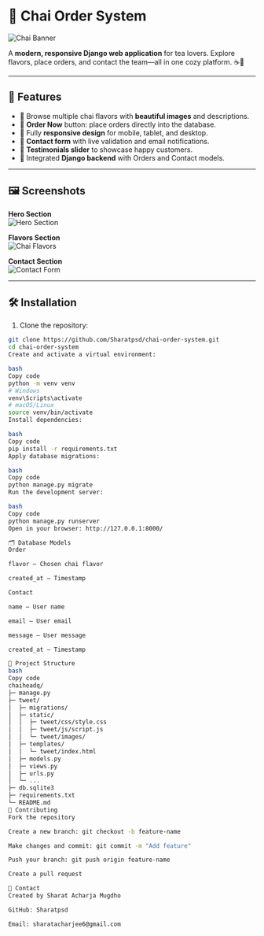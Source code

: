 # 🍵 Chai Order System

![Chai Banner](https://drive.google.com/uc?export=view&id=16_PpBlcL6r9YygV8mFB0pwF-AmHMHKsb)

A **modern, responsive Django web application** for tea lovers. Explore flavors, place orders, and contact the team—all in one cozy platform. ☕💛

---

## 🚀 Features

- 🌟 Browse multiple chai flavors with **beautiful images** and descriptions.
- 🛒 **Order Now** button: place orders directly into the database.
- 📱 Fully **responsive design** for mobile, tablet, and desktop.
- 📝 **Contact form** with live validation and email notifications.
- 💬 **Testimonials slider** to showcase happy customers.
- 🔗 Integrated **Django backend** with Orders and Contact models.

---

## 🖼️ Screenshots

**Hero Section**  
![Hero Section](https://drive.google.com/uc?export=view&id=16_PpBlcL6r9YygV8mFB0pwF-AmHMHKsb)

**Flavors Section**  
![Chai Flavors](https://drive.google.com/uc?export=view&id=1vsLpPuSNO16Oc0ySSxqvCiczHsi6AF6l)

**Contact Section**  
![Contact Form](https://drive.google.com/uc?export=view&id=1uiQLo25OnFIsQZbESucOWK5mMlKSYFpI)



---

## 🛠️ Installation

1. Clone the repository:

```bash
git clone https://github.com/Sharatpsd/chai-order-system.git
cd chai-order-system
Create and activate a virtual environment:

bash
Copy code
python -m venv venv
# Windows
venv\Scripts\activate
# macOS/Linux
source venv/bin/activate
Install dependencies:

bash
Copy code
pip install -r requirements.txt
Apply database migrations:

bash
Copy code
python manage.py migrate
Run the development server:

bash
Copy code
python manage.py runserver
Open in your browser: http://127.0.0.1:8000/

🗂️ Database Models
Order

flavor – Chosen chai flavor

created_at – Timestamp

Contact

name – User name

email – User email

message – User message

created_at – Timestamp

🔧 Project Structure
bash
Copy code
chaiheadq/
├─ manage.py
├─ tweet/
│  ├─ migrations/
│  ├─ static/
│  │  ├─ tweet/css/style.css
│  │  ├─ tweet/js/script.js
│  │  └─ tweet/images/
│  ├─ templates/
│  │  └─ tweet/index.html
│  ├─ models.py
│  ├─ views.py
│  ├─ urls.py
│  └─ ...
├─ db.sqlite3
├─ requirements.txt
└─ README.md
🤝 Contributing
Fork the repository

Create a new branch: git checkout -b feature-name

Make changes and commit: git commit -m "Add feature"

Push your branch: git push origin feature-name

Create a pull request

📧 Contact
Created by Sharat Acharja Mugdho

GitHub: Sharatpsd

Email: sharatacharjee6@gmail.com
